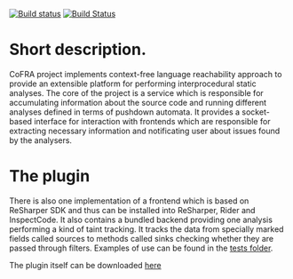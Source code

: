 [![Build status](https://ci.appveyor.com/api/projects/status/4uuha50qe858lcd6/branch/master?svg=true)](https://ci.appveyor.com/project/ilya-nozhkin/cofra/branch/master)
[![Build Status](https://travis-ci.org/ilya-nozhkin/CoFRA.svg?branch=master)](https://travis-ci.org/ilya-nozhkin/CoFRA)

# Short description.

CoFRA project implements context-free language reachability approach to provide an extensible platform for performing interprocedural static analyses. The core of the project is a service which is responsible for accumulating information about the source code and running different analyses defined in terms of pushdown automata. It provides a socket-based interface for interaction with frontends which are responsible for extracting necessary information and notificating user about issues found by the analysers.

# The plugin

There is also one implementation of a frontend which is based on ReSharper SDK and thus can be installed into ReSharper, Rider and InspectCode. It also contains a bundled backend providing one analysis performing a kind of taint tracking. 
It tracks the data from specially marked fields called sources to methods called sinks checking whether they are passed through filters.
Examples of use can be found in the [tests folder](test/data/TaintAnalysis).

The plugin itself can be downloaded [here](https://ci.appveyor.com/project/ilya-nozhkin/cofra/build/artifacts)
